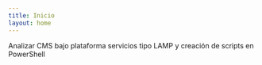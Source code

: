 ```yaml
---
title: Inicio
layout: home
---
```

Analizar CMS bajo plataforma servicios tipo LAMP y creación de scripts en PowerShell
